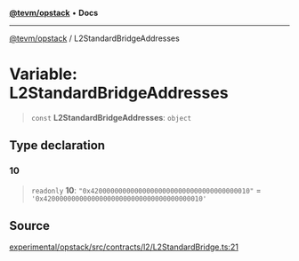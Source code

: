 [**@tevm/opstack**](../README.md) • **Docs**

***

[@tevm/opstack](../globals.md) / L2StandardBridgeAddresses

# Variable: L2StandardBridgeAddresses

> `const` **L2StandardBridgeAddresses**: `object`

## Type declaration

### 10

> `readonly` **10**: `"0x4200000000000000000000000000000000000010"` = `'0x4200000000000000000000000000000000000010'`

## Source

[experimental/opstack/src/contracts/l2/L2StandardBridge.ts:21](https://github.com/evmts/tevm-monorepo/blob/main/experimental/opstack/src/contracts/l2/L2StandardBridge.ts#L21)

